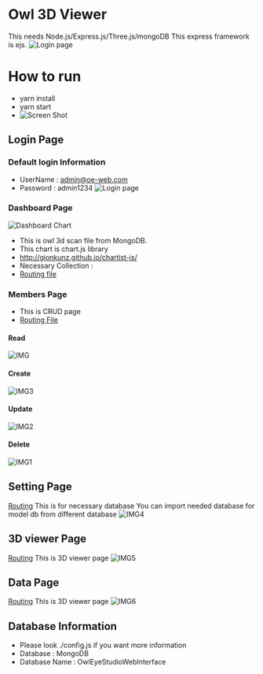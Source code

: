 # Owl 3D Viewer

This needs Node.js/Express.js/Three.js/mongoDB
This express framework is ejs.
![Login page](./assets/doc/main.png)

# How to run
* yarn install
* yarn start
* ![Screen Shot](./assets/doc/screen.png)
## Login Page
### Default login Information
* UserName : admin@oe-web.com
* Password : admin1234
![Login page](./assets/doc/screen1.png)

### Dashboard Page
![Dashboard Chart](assets/doc/screen2.png)
* This is owl 3d scan file from MongoDB.
* This chart is chart.js library
* http://gionkunz.github.io/chartist-js/
* Necessary Collection : 
* [Routing file](./routes/index.js)

### Members Page
* This is CRUD page
* [Routing File](./routes/users.js)
#### Read
![IMG](./assets/doc/screen3.png)

#### Create
![IMG3](./assets/doc/screen4.png)
#### Update
![IMG2](./assets/doc/screen5.png)
#### Delete
![IMG1](./assets/doc/screen6.png)

## Setting Page
[Routing](./routes/setting.js)
This is for necessary database
You can import needed database for model db from different database
![IMG4](./assets/doc/screen7.png)

## 3D viewer Page
[Routing](./routes/index.js)
This is 3D viewer page
![IMG5](./assets/doc/screen8.png)

## Data Page
[Routing](./routes/data.js)
This is 3D viewer page
![IMG6](./assets/doc/screen9.png)
## Database Information
* Please look ./config.js if you want more information
* Database : MongoDB
* Database Name : OwlEyeStudioWebInterface

